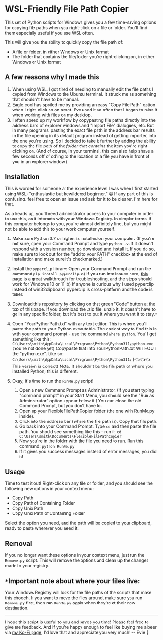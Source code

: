 # WSL-Friendly File Path Copier

This set of Python scripts for Windows gives you a few time-saving options for copying file paths when you right-click on a file or folder. You'll find them especially useful if you use WSL often.

This will give you the ability to quickly copy the file path of:

- A file or folder, in either Windows or Unix format
- The folder that contains the file/folder you're right-clicking on, in either Windows or Unix format

## A few reasons why I made this

1. When using WSL, I got tired of needing to manually edit the file paths I copied from Windows to the Ubuntu terminal. It struck me as something that shouldn't have to be manual.
2. Eagle.cool has spoiled me by providing an easy "Copy File Path" option when I right-click on an asset. I've used it so often that I began to miss it when working with files on my desktop.
3. I often speed up my workflow by copypasting file paths directly into the address bars of explorer windows and "Import File" dialogues, etc. But in many programs, pasting the exact file path in the address bar results in the file opening in its default program instead of getting imported into the one you're using. So I decided to take it further by adding the ability to copy the file path of the _folder that contains_ the item you're right-clicking on. (And of course, in your terminal, this can also help shave a few seconds off of cd'ing to the location of a file you have in front of you in an explorer window.)

## Installation

This is worded for someone at the experience level I was when I first started using WSL: "enthusiastic but bewildered beginner." 😁 If any part of this is confusing, feel free to open an issue and ask for it to be clearer. I'm here for that.

As a heads up, you'll need administrator access to your computer in order to use this, as it interacts with your Windows Registry. In simpler terms: if this computer belongs to you, you're almost definitely fine, but you might not be able to add this to your work computer yourself.

1. Make sure Python 3.7 or higher is installed on your computer. (If you're not sure, open your Command Prompt and type `python -v`. If it doesn't respond with a version number, go download and install it. If you do so, make sure to look out for the "add to your PATH" checkbox at the end of installation and make sure it's checkmarked.)

2. Install the `pyperclip` library: Open your Command Prompt and run the command `pip install pyperclip`.
   a) If you run into issues here, [this page](https://www.alphr.com/install-pip-windows/) is a great walkthrough for troubleshooting, and the steps should work for Windows 10 or 11.
   b) If anyone is curious why I used pyperclip instead of win32clipboard, pyperclip is cross-platform and the code is tidier.

3. Download this repository by clicking on that green "Code" button at the top of this page. If you download the .zip file, unzip it. It doesn't have to go in any specific folder, but it's best to put it where you want it to stay.`*`

4. Open "YourPythonPath.txt" with any text editor. This is where you'll paste the path to your Python executable. The easiest way to find this is with your command prompt - use the command `where python`. You'll get something like this:
   `C:\Users\smith\AppData\Local\Programs\Python\Python311\python.exe` (You're not done yet)
   Copypaste that into YourPythonPath.txt WITHOUT the "python.exe". Like so:
   `C:\Users\smith\AppData\Local\Programs\Python\Python311\` (👈👈👈 This version is correct)
   Note: It shouldn't be the file path of where you installed Python; this is different.

5. Okay, it's time to run the `RunMe.py` script!
   1. Open a new Command Prompt as Administrator. (If you start typing "command prompt" in your Start Menu, you should see the "Run as Administrator" option appear below it.) You can close the old Command Prompt, but you don't have to.
   2. Open up your FlexibleFilePathCopier folder (the one with RunMe.py inside).
   3. Click into the address bar (where the file path is). Copy that file path.
   4. Go back into your Command Prompt. Type `cd` and then paste the file path. You should see something like this - run it:
      `cd C:\Users\smith\Documents\FlexibleFilePathCopier`
   5. Now you're in the folder with the file you need to run. Run this command:
      `python RunMe.py`
   6. If it gives you success messages instead of error messages, you did it!

## Usage

Time to test it out! Right-click on any file or folder, and you should see the following new options in your context menu:

- Copy Path
- Copy Path of Containing Folder
- Copy Unix Path
- Copy Unix Path of Containing Folder

Select the option you need, and the path will be copied to your clipboard, ready to paste wherever you need it.

## Removal

If you no longer want these options in your context menu, just run the `Remove.py` script. This will remove the options and clean up the changes made to your registry.

## `*`Important note about where your files live:

Your Windows Registry will look for the file paths of the scripts that make this chooch. If you want to move the files around, make sure you run `Remove.py` first, then run `RunMe.py` again when they're at their new destination.

---

I hope this script is useful to you and saves you time! Please feel free to give me feedback.
And if you're happy enough to feel like buying me a beer via [my Ko-Fi page](https://ko-fi.com/gvguide), I'd love that and appreciate you very much!
-- Evie 🙂
